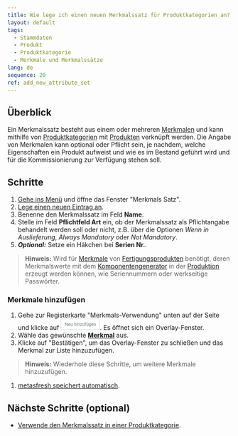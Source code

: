 ```yaml
---
title: Wie lege ich einen neuen Merkmalssatz für Produktkategorien an?
layout: default
tags:
  - Stammdaten
  - Produkt
  - Produktkategorie
  - Merkmale und Merkmalssätze
lang: de
sequence: 20
ref: add_new_attribute_set
---
```


## Überblick
Ein Merkmalssatz besteht aus einem oder mehreren [Merkmalen](Merkmal_Produkt_neu_anlegen) und kann mithilfe von [Produktkategorien](NeueProduktkategorie) mit [Produkten](NeuesProdukt) verknüpft werden. Die Angabe von Merkmalen kann optional oder Pflicht sein, je nachdem, welche Eigenschaften ein Produkt aufweist und wie es im Bestand geführt wird und für die Kommissionierung zur Verfügung stehen soll.

## Schritte
1. [Gehe ins Menü](Menu) und öffne das Fenster "Merkmals Satz".
1. [Lege einen neuen Eintrag an](Neuer_Datensatz_Fenster_Webui).
1. Benenne den Merkmalssatz im Feld **Name**.
1. Stelle im Feld **Pflichtfeld Art** ein, ob der Merkmalssatz als Pflichtangabe behandelt werden soll oder nicht, z.B. über die Optionen *Wenn in Auslieferung*, *Always Mandatory* oder *Not Mandatory*.
1. ***Optional:*** Setze ein Häkchen bei **Serien Nr.**.
 >**Hinweis:** Wird für [Merkmale](Merkmal_Produkt_neu_anlegen) von [Fertigungsprodukten](ProduktionFertigstellung) benötigt, deren Merkmalswerte mit dem [Komponentengenerator](Komponentengenerator_Einrichtung) in der [Produktion](NeuerProduktionsauftrag) erzeugt werden können, wie Seriennummern oder werkseitige Passwörter.

### Merkmale hinzufügen
1. Gehe zur Registerkarte "Merkmals-Verwendung" unten auf der Seite und klicke auf !["Neu hinzufügen"](assets/Neu_hinzufuegen_Button.png). Es öffnet sich ein Overlay-Fenster.
1. Wähle das gewünschte [**Merkmal**](Merkmal_Produkt_neu_anlegen) aus.
1. Klicke auf "Bestätigen", um das Overlay-Fenster zu schließen und das Merkmal zur Liste hinzuzufügen.
 >**Hinweis:** Wiederhole diese Schritte, um weitere Merkmale hinzuzufügen.

1. [metasfresh speichert automatisch](Speicheranzeige).

## Nächste Schritte (optional)
- [Verwende den Merkmalssatz in einer Produktkategorie](NeueProduktkategorie).
